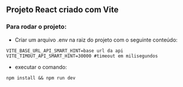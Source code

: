 ## Projeto React criado com Vite

### Para rodar o projeto:
- Criar um arquivo .env na raiz do projeto com o seguinte conteúdo:
```
VITE_BASE_URL_API_SMART_HINT=base url da api
VITE_TIMOUT_API_SMART_HINT=30000 #timeout em milisegundos
```
- executar o comando:
```
npm install && npm run dev
```
